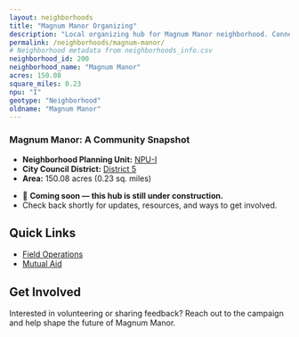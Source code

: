```yaml
---
layout: neighborhoods
title: "Magnum Manor Organizing"
description: "Local organizing hub for Magnum Manor neighborhood. Connect with field operations, mutual aid, and community organizing efforts."
permalink: /neighborhoods/magnum-manor/
# Neighborhood metadata from neighborhoods_info.csv
neighborhood_id: 200
neighborhood_name: "Magnum Manor"
acres: 150.08
square_miles: 0.23
npu: "I"
geotype: "Neighborhood"
oldname: "Magnum Manor"
---
```


### **Magnum Manor: A Community Snapshot**

  * **Neighborhood Planning Unit:** [NPU-I](https://www.atlantaga.gov/government/departments/city-planning/neighborhood-planning-units/neighborhood-and-npu-contacts)
  * **City Council District:** [District 5](https://citycouncil.atlantaga.gov/council-members/antonio-lewis)
  * **Area:** 150.08 acres (0.23 sq. miles)

- 🚧 **Coming soon — this hub is still under construction.**
- Check back shortly for updates, resources, and ways to get involved.

## Quick Links

- [Field Operations](./field-ops/)
- [Mutual Aid](./mutual-aid/)

## Get Involved

Interested in volunteering or sharing feedback? Reach out to the campaign and help shape the future of Magnum Manor.
